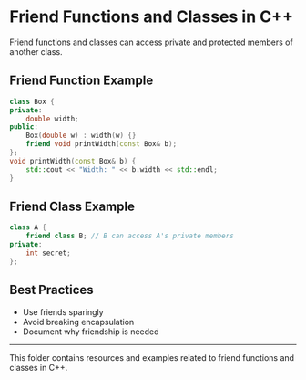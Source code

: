 
# Friend Functions and Classes in C++

Friend functions and classes can access private and protected members of another class.

## Friend Function Example
```cpp
class Box {
private:
	double width;
public:
	Box(double w) : width(w) {}
	friend void printWidth(const Box& b);
};
void printWidth(const Box& b) {
	std::cout << "Width: " << b.width << std::endl;
}
```

## Friend Class Example
```cpp
class A {
	friend class B; // B can access A's private members
private:
	int secret;
};
```

## Best Practices
- Use friends sparingly
- Avoid breaking encapsulation
- Document why friendship is needed

---
This folder contains resources and examples related to friend functions and classes in C++.
